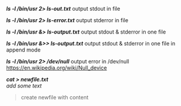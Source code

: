 ***ls -l /bin/usr 2> ls-out.txt***  output stdout in file

***ls -l /bin/usr 2> ls-error.txt***  output stderror in file

***ls -l /bin/usr &> ls-output.txt***   output  stdout & stderror in one file

***ls -l /bin/usr &>> ls-output.txt***   output  stdout & stderror in one file in append mode

***ls -l /bin/usr 2> /dev/null***    output error in /dev/null https://en.wikipedia.org/wiki/Null_device

***cat > newfile.txt***  
*add some text*

>create newfile with content

